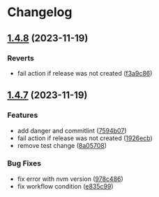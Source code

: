 # Changelog

## [1.4.8](https://github.com/Liza-Veis/github-release-automation/compare/1.4.7...1.4.8) (2023-11-19)


### Reverts

* fail action if release was not created ([f3a9c86](https://github.com/Liza-Veis/github-release-automation/commit/f3a9c861d86345657c210d664b073a6771b54fbc))

## [1.4.7](https://github.com/Liza-Veis/github-release-automation/compare/1.4.6...1.4.7) (2023-11-19)


### Features

* add danger and commitlint ([7594b07](https://github.com/Liza-Veis/github-release-automation/commit/7594b07ef478b178a01ef63ac292caad50648804))
* fail action if release was not created ([1926ecb](https://github.com/Liza-Veis/github-release-automation/commit/1926ecb0a5043cb2f61b7b946ce2d1209de7ae9b))
* remove test change ([8a05708](https://github.com/Liza-Veis/github-release-automation/commit/8a05708289e1aa62c2b4625dcc95bc6994e1eb47))


### Bug Fixes

* fix error with nvm version ([978c486](https://github.com/Liza-Veis/github-release-automation/commit/978c486e45043d70a3c95f3f771ca9894550e846))
* fix workflow condition ([e835c99](https://github.com/Liza-Veis/github-release-automation/commit/e835c994125ae077d9c27d56c00e844780bf0ebc))
